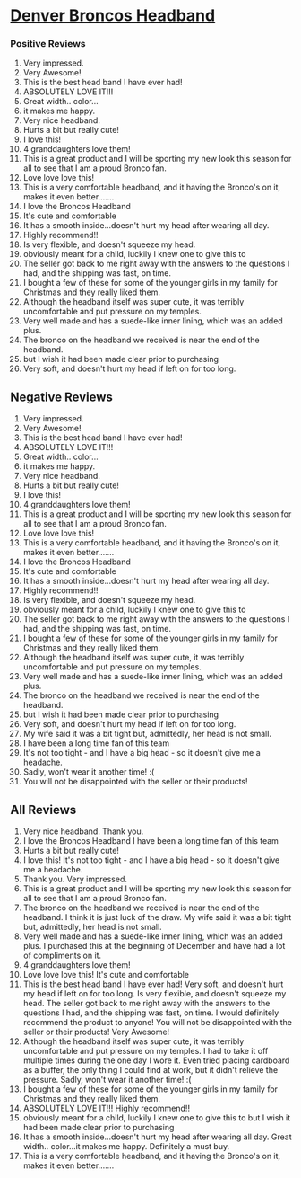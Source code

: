 # [Denver Broncos Headband](https://products.checkmycream.com/products/Denver-Broncos-Headband.html)

### Positive Reviews

<ol>
      <li>Very impressed.</li>
      <li>Very Awesome!</li>
      <li>This is the best head band I have ever had!</li>
      <li>ABSOLUTELY LOVE IT!!!</li>
      <li>Great width.. color...</li>
      <li>it makes me happy.</li>
      <li>Very nice headband.  </li>
      <li>Hurts a bit but really cute!</li>
      <li>I love this!  </li>
      <li>4 granddaughters love them!</li>
      <li>This is a great product and I will be sporting my new look this season for all to see that I am a proud Bronco fan.</li>
      <li>Love love love this!</li>
      <li>This is a very comfortable headband, and it having the Bronco&#x27;s on it, makes it even better.......</li>
      <li>I love the Broncos Headband</li>
      <li>It&#x27;s cute and comfortable</li>
      <li>It has a smooth inside...doesn&#x27;t hurt my head after wearing all day.</li>
      <li>Highly recommend!!</li>
      <li>Is very flexible, and doesn&#x27;t squeeze my head.</li>
      <li>obviously meant for a child, luckily I knew one to give this to</li>
      <li>The seller got back to me right away with the answers to the questions I had, and the shipping was fast, on time.</li>
      <li>I bought a few of these for some of the younger girls in my family for Christmas and they really liked them.</li>
      <li>Although the headband itself was super cute, it was terribly uncomfortable and put pressure on my temples.</li>
      <li>Very well made and has a suede-like inner lining, which was an added plus.</li>
      <li>The bronco on the headband we received is near the end of the headband.  </li>
      <li>but I wish it had been made clear prior to purchasing</li>
      <li>Very soft, and doesn&#x27;t hurt my head if left on for too long.</li>
</ol>


<h2>Negative Reviews</h2>
<ol>
<li> Very impressed.</li>
<li> Very Awesome!</li>
<li> This is the best head band I have ever had!</li>
<li> ABSOLUTELY LOVE IT!!!</li>
<li> Great width.. color...</li>
<li> it makes me happy.</li>
<li> Very nice headband.  </li>
<li> Hurts a bit but really cute!</li>
<li> I love this!  </li>
<li> 4 granddaughters love them!</li>
<li> This is a great product and I will be sporting my new look this season for all to see that I am a proud Bronco fan.</li>
<li> Love love love this!</li>
<li> This is a very comfortable headband, and it having the Bronco&#x27;s on it, makes it even better.......</li>
<li> I love the Broncos Headband</li>
<li> It&#x27;s cute and comfortable</li>
<li> It has a smooth inside...doesn&#x27;t hurt my head after wearing all day.</li>
<li> Highly recommend!!</li>
<li> Is very flexible, and doesn&#x27;t squeeze my head.</li>
<li> obviously meant for a child, luckily I knew one to give this to</li>
<li> The seller got back to me right away with the answers to the questions I had, and the shipping was fast, on time.</li>
<li> I bought a few of these for some of the younger girls in my family for Christmas and they really liked them.</li>
<li> Although the headband itself was super cute, it was terribly uncomfortable and put pressure on my temples.</li>
<li> Very well made and has a suede-like inner lining, which was an added plus.</li>
<li> The bronco on the headband we received is near the end of the headband.  </li>
<li> but I wish it had been made clear prior to purchasing</li>
<li> Very soft, and doesn&#x27;t hurt my head if left on for too long.</li>
<li> My wife said it was a bit tight but, admittedly, her head is not small.</li>
<li> I have been a long time fan of this team</li>
<li> It&#x27;s not too tight - and I have a big head - so it doesn&#x27;t give me a headache.</li>
<li> Sadly, won&#x27;t wear it another time! :(</li>
<li> You will not be disappointed with the seller or their products!</li>
</ol>

<h2>All Reviews</h2>

<ol>
    <li> Very nice headband.  Thank you.</li>
    <li> I love the Broncos Headband I have been a long time fan of this team</li>
    <li> Hurts a bit but really cute!</li>
    <li> I love this!  It&#x27;s not too tight - and I have a big head - so it doesn&#x27;t give me a headache.</li>
    <li> Thank you. Very impressed.</li>
    <li> This is a great product and I will be sporting my new look this season for all to see that I am a proud Bronco fan.</li>
    <li> The bronco on the headband we received is near the end of the headband.  I think it is just luck of the draw.  My wife said it was a bit tight but, admittedly, her head is not small.</li>
    <li> Very well made and has a suede-like inner lining, which was an added plus. I purchased this at the beginning of December and have had a lot of compliments on it.</li>
    <li> 4 granddaughters love them!</li>
    <li> Love love love this! It&#x27;s cute and comfortable</li>
    <li> This is the best head band I have ever had! Very soft, and doesn&#x27;t hurt my head if left on for too long. Is very flexible, and doesn&#x27;t squeeze my head. The seller got back to me right away with the answers to the questions I had, and the shipping was fast, on time. I would definitely recommend the product to anyone! You will not be disappointed with the seller or their products! Very Awesome!</li>
    <li> Although the headband itself was super cute, it was terribly uncomfortable and put pressure on my temples. I had to take it off multiple times during the one day I wore it. Even tried placing cardboard as a buffer, the only thing I could find at work, but it didn&#x27;t relieve the pressure. Sadly, won&#x27;t wear it another time! :(</li>
    <li> I bought a few of these for some of the younger girls in my family for Christmas and they really liked them.</li>
    <li> ABSOLUTELY LOVE IT!!! Highly recommend!!</li>
    <li> obviously meant for a child, luckily I knew one to give this to but I wish it had been made clear prior to purchasing</li>
    <li> It has a smooth inside...doesn&#x27;t hurt my head after wearing all day. Great width.. color...it makes me happy. Definitely a must buy.</li>
    <li> This is a very comfortable headband, and it having the Bronco&#x27;s on it, makes it even better.......</li>
</ol>




